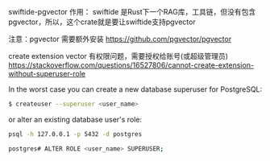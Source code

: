 swiftide-pgvector
作用：
swiftide 是Rust下一个RAG库，工具链，但没有包含pgvector，所以，这个crate就是要让swiftide支持pgvector

注意：pgvector 需要额外安装
https://github.com/pgvector/pgvector

create extension vector 有权限问题，需要授权给账号(或超级管理员)
https://stackoverflow.com/questions/16527806/cannot-create-extension-without-superuser-role

In the worst case you can create a new database superuser for PostgreSQL:

```bash
$ createuser --superuser <user_name>
```

or alter an existing database user's role:

```bash
psql -h 127.0.0.1 -p 5432 -d postgres

postgres# ALTER ROLE <user_name> SUPERUSER;
```
